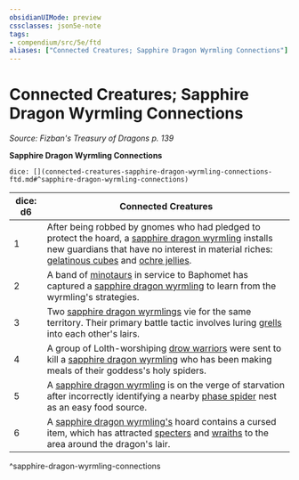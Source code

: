 ```yaml
---
obsidianUIMode: preview
cssclasses: json5e-note
tags:
- compendium/src/5e/ftd
aliases: ["Connected Creatures; Sapphire Dragon Wyrmling Connections"]
---
```

# Connected Creatures; Sapphire Dragon Wyrmling Connections
*Source: Fizban's Treasury of Dragons p. 139* 

**Sapphire Dragon Wyrmling Connections**

`dice: [](connected-creatures-sapphire-dragon-wyrmling-connections-ftd.md#^sapphire-dragon-wyrmling-connections)`

| dice: d6 | Connected Creatures |
|----------|---------------------|
| 1 | After being robbed by gnomes who had pledged to protect the hoard, a [sapphire dragon wyrmling](Mechanics/bestiary/dragon/sapphire-dragon-wyrmling-ftd.md) installs new guardians that have no interest in material riches: [gelatinous cubes](Mechanics/bestiary/ooze/gelatinous-cube.md) and [ochre jellies](Mechanics/bestiary/ooze/ochre-jelly.md). |
| 2 | A band of [minotaurs](Mechanics/bestiary/monstrosity/minotaur.md) in service to Baphomet has captured a [sapphire dragon wyrmling](Mechanics/bestiary/dragon/sapphire-dragon-wyrmling-ftd.md) to learn from the wyrmling's strategies. |
| 3 | Two [sapphire dragon wyrmlings](Mechanics/bestiary/dragon/sapphire-dragon-wyrmling-ftd.md) vie for the same territory. Their primary battle tactic involves luring [grells](Mechanics/bestiary/aberration/grell.md) into each other's lairs. |
| 4 | A group of Lolth-worshiping [drow warriors](Mechanics/bestiary/humanoid/drow-elite-warrior.md) were sent to kill a [sapphire dragon wyrmling](Mechanics/bestiary/dragon/sapphire-dragon-wyrmling-ftd.md) who has been making meals of their goddess's holy spiders. |
| 5 | A [sapphire dragon wyrmling](Mechanics/bestiary/dragon/sapphire-dragon-wyrmling-ftd.md) is on the verge of starvation after incorrectly identifying a nearby [phase spider](Mechanics/bestiary/monstrosity/phase-spider.md) nest as an easy food source. |
| 6 | A [sapphire dragon wyrmling's](Mechanics/bestiary/dragon/sapphire-dragon-wyrmling-ftd.md) hoard contains a cursed item, which has attracted [specters](Mechanics/bestiary/undead/specter.md) and [wraiths](Mechanics/bestiary/undead/wraith.md) to the area around the dragon's lair. |
^sapphire-dragon-wyrmling-connections